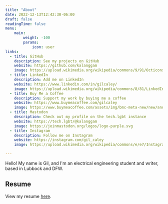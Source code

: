 ```yaml
---
title: "About"
date: 2022-12-13T12:42:30-06:00
draft: false
readingTime: false
menu:
    main:
        weight: -100
        params:
            icon: user
links:
  - title: GitHub
    description: See my projects on GitHub
    website: https://github.com/kalanggam
    image: https://upload.wikimedia.org/wikipedia/commons/9/91/Octicons-mark-github.svg
  - title: LinkedIn
    description: Add me on LinkedIn
    website: https://www.linkedin.com/in/gilcaley/
    image: https://upload.wikimedia.org/wikipedia/commons/8/81/LinkedIn_icon.svg
  - title: Buy Me a Coffee
    description: Support my work by buying me a coffee
    website: https://www.buymeacoffee.com/gilcaley
    image: https://www.buymeacoffee.com/assets/img/bmc-meta-new/new/android-icon-192x192.png
  - title: Mastodon
    description: Check out my profile on the tech.lgbt instance
    website: https://tech.lgbt/@kalanggam
    image: https://joinmastodon.org/logos/logo-purple.svg
  - title: Instagram
    description: Follow me on Instagram
    website: https://instagram.com/gil_caley
    image: https://upload.wikimedia.org/wikipedia/commons/e/e7/Instagram_logo_2016.svg

---
```


Hello! My name is Gil, and I'm an electrical engineering student and writer, based in Lubbock and DFW.

## Resume

View my resume [here]().